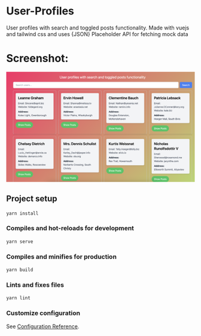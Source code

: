 # User-Profiles

User profiles with search and toggled posts functionality.
Made with vuejs and tailwind css and uses {JSON} Placeholder API for fetching mock data

# Screenshot:

![user-profiles](user-profiles.png)

## Project setup

```
yarn install
```

### Compiles and hot-reloads for development

```
yarn serve
```

### Compiles and minifies for production

```
yarn build
```

### Lints and fixes files

```
yarn lint
```

### Customize configuration

See [Configuration Reference](https://cli.vuejs.org/config/).
